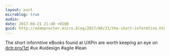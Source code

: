 ```yaml
---
layout: post
microblog: true
audio: 
date: 2017-08-21 21:40 +0100
guid: http://adamprocter.micro.blog/2017/08/21/the-short-informtive.html
---
```

The short informtive eBooks found at UXPin are worth keeping an eye on [dctr.pro/1zt](http://dctr.pro/1zt) #ux #uidesign #agile #lean
